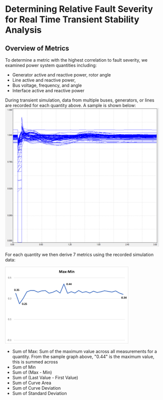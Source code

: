 # Determining Relative Fault Severity for Real Time Transient Stability Analysis
## Overview of Metrics

To determine a metric with the highest correlation to fault severity, we examined power system quantities including:
*	Generator active and reactive power, rotor angle
*	Line active and reactive power,
*	Bus voltage, frequency, and angle
*	Interface active and reactive power

During transient simulation, data from multiple buses, generators, or lines are recorded for each quantity above. A sample is shown below:
<img src="https://github.com/VictorAderinto/IEEE_Paper/blob/main/Quantity%20Measurement.png" alt="Bus Voltage Simulation Data" width="500"/>

For each quantity we then derive 7 metrics using the recorded simulation data: 

<img src="https://github.com/VictorAderinto/IEEE_Paper/blob/main/Sample%20Measurements.png" width="400"/>

* Sum of Max: Sum of the maximum value across all measurements for a quantity. From the sample graph above, "0.44" is the maximum value, this is summed across
* Sum of Min
* Sum of (Max - Min)
* Sum of (Last Value - First Value)
* Sum of Curve Area
* Sum of Curve Deviation
* Sum of Standard Deviation

